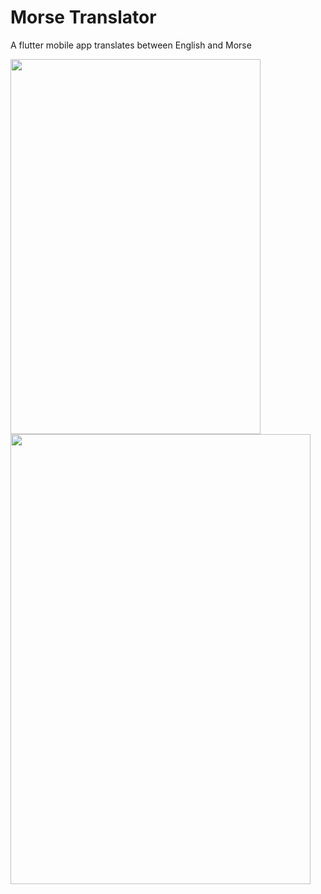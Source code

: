 # Morse Translator

A flutter mobile app translates between English and Morse

<img src="https://user-images.githubusercontent.com/71513396/160287832-37564e81-5897-48ce-ab90-fc3c81f24c74.png" width="400" height="600" />
<img src="https://user-images.githubusercontent.com/71513396/160287845-154d0819-5ed3-4834-9974-11de18b3a06e.png" width="480" height="720" />
